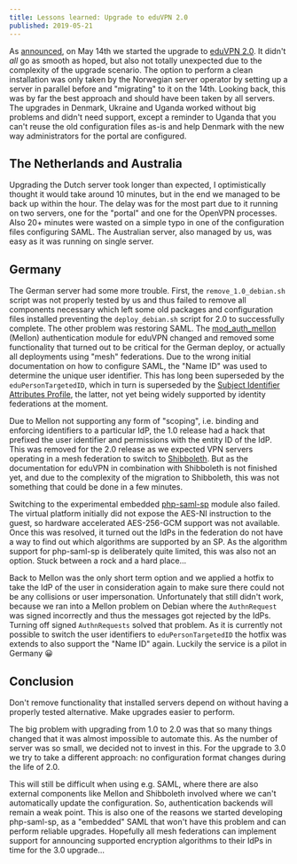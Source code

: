 ```yaml
---
title: Lessons learned: Upgrade to eduVPN 2.0
published: 2019-05-21
---
```


As [announced](eduvpn-2-0-upgrade.html), on May 14th we started the upgrade to 
[eduVPN 2.0](eduvpn-server-2-0.html). It didn't _all_ go as smooth as hoped, 
but also not totally unexpected due to the complexity of the upgrade scenario. 
The option to perform a clean installation was only taken by the Norwegian 
server operator by setting up a server in parallel before and "migrating" to it 
on the 14th. Looking back, this was by far the best approach and should have 
been taken by all servers. The upgrades in Denmark, Ukraine and Uganda worked 
without big problems and didn't need support, except a reminder to Uganda that 
you can't reuse the old configuration files as-is and help Denmark with the new 
way administrators for the portal are configured.

## The Netherlands and Australia

Upgrading the Dutch server took longer than expected, I optimistically thought
it would take around 10 minutes, but in the end we managed to be back up within 
the hour. The delay was for the most part due to it running on two servers, one 
for the "portal" and one for the OpenVPN processes. Also 20+ minutes were 
wasted on a simple typo in one of the configuration files configuring SAML. 
The Australian server, also managed by us, was easy as it was running on single 
server.

## Germany

The German server had some more trouble. First, the `remove_1.0_debian.sh` 
script was not properly tested by us and thus failed to remove all components 
necessary which left some old packages and configuration files installed 
preventing the `deploy_debian.sh` script for 2.0 to successfully 
complete. The other problem was restoring SAML. The 
[mod_auth_mellon](https://github.com/UNINETT/mod_auth_mellon) (Mellon) 
authentication module for eduVPN changed and removed some functionality that 
turned out to be critical for the German deploy, or actually all deployments 
using "mesh" federations. Due to the wrong initial documentation on how to 
configure SAML, the "Name ID" was used to determine the unique user identifier. 
This has long been superseded by the `eduPersonTargetedID`, which in turn is 
superseded by the [Subject Identifier Attributes Profile](https://docs.oasis-open.org/security/saml-subject-id-attr/v1.0/cs01/saml-subject-id-attr-v1.0-cs01.html), 
the latter, not yet being widely supported by identity federations at the 
moment.

Due to Mellon not supporting any form of "scoping", i.e. binding and enforcing
identifiers to a particular IdP, the 1.0 release had a hack that prefixed the
user identifier and permissions with the entity ID of the IdP. This was removed
for the 2.0 release as we expected VPN servers operating in a mesh federation
to switch to [Shibboleth](https://www.shibboleth.net/products/service-provider/). 
But as the documentation for eduVPN in combination with Shibboleth is not 
finished yet, and due to the complexity of the migration to Shibboleth, this 
was not something that could be done in a few minutes.

Switching to the experimental embedded
[php-saml-sp](https://git.tuxed.net/fkooman/php-saml-sp/about/) module also 
failed. The virtual platform initially did not expose the AES-NI instruction to 
the guest, so hardware accelerated AES-256-GCM support was not available. Once 
this was resolved, it turned out the IdPs in the federation do not have a way 
to find out which algorithms are supported by an SP. As the algorithm support 
for php-saml-sp is deliberately quite limited, this was also not an option. 
Stuck between a rock and a hard place...

Back to Mellon was the only short term option and we applied a hotfix to take 
the IdP of the user in consideration again to make sure there could not be any 
collisions or user impersonation. Unfortunately that still didn't 
work, because we ran into a Mellon problem on Debian where the `AuthnRequest` 
was signed incorrectly and thus the messages got rejected by the IdPs. Turning
off signed `AuthnRequests` solved that problem. As it is currently not 
possible to switch the user identifiers to `eduPersonTargetedID` the hotfix 
was extends to also support the "Name ID" again. Luckily the service is a 
pilot in Germany 😀

## Conclusion

Don't remove functionality that installed servers depend on without having a 
properly tested alternative. Make upgrades easier to perform. 

The big problem with upgrading from 1.0 to 2.0 was that so many things changed
that it was almost impossible to automate this. As the number of server was so 
small, we decided not to invest in this. For the upgrade to 3.0 we try to take
a different approach: no configuration format changes during the life of 2.0. 

This will still be difficult when using e.g. SAML, where there are also 
external components like Mellon and Shibboleth involved where we 
can't automatically update the configuration. So, authentication backends will
remain a weak point. This is also one of the reasons we started developing 
php-saml-sp, as a "embedded" SAML that won't have this problem and can perform
reliable upgrades. Hopefully all mesh federations can implement support for 
announcing supported encryption algorithms to their IdPs in time for the 3.0 
upgrade...
